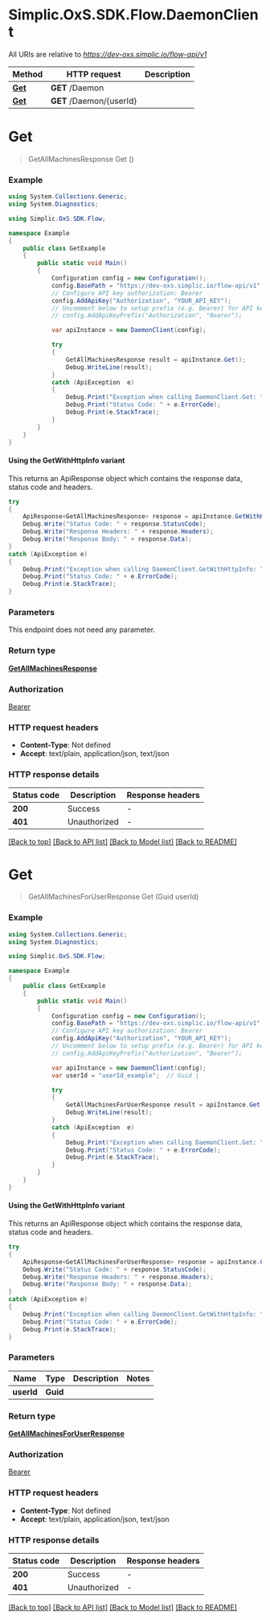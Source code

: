 # Simplic.OxS.SDK.Flow.DaemonClient

All URIs are relative to *https://dev-oxs.simplic.io/flow-api/v1*

| Method | HTTP request | Description |
|--------|--------------|-------------|
| [**Get**](DaemonClient.md#daemonget) | **GET** /Daemon |  |
| [**Get**](DaemonClient.md#daemonuseridget) | **GET** /Daemon/{userId} |  |

<a id="daemonget"></a>
# **Get**
> GetAllMachinesResponse Get ()



### Example
```csharp
using System.Collections.Generic;
using System.Diagnostics;

using Simplic.OxS.SDK.Flow;

namespace Example
{
    public class GetExample
    {
        public static void Main()
        {
            Configuration config = new Configuration();
            config.BasePath = "https://dev-oxs.simplic.io/flow-api/v1";
            // Configure API key authorization: Bearer
            config.AddApiKey("Authorization", "YOUR_API_KEY");
            // Uncomment below to setup prefix (e.g. Bearer) for API key, if needed
            // config.AddApiKeyPrefix("Authorization", "Bearer");

            var apiInstance = new DaemonClient(config);

            try
            {
                GetAllMachinesResponse result = apiInstance.Get();
                Debug.WriteLine(result);
            }
            catch (ApiException  e)
            {
                Debug.Print("Exception when calling DaemonClient.Get: " + e.Message);
                Debug.Print("Status Code: " + e.ErrorCode);
                Debug.Print(e.StackTrace);
            }
        }
    }
}
```

#### Using the GetWithHttpInfo variant
This returns an ApiResponse object which contains the response data, status code and headers.

```csharp
try
{
    ApiResponse<GetAllMachinesResponse> response = apiInstance.GetWithHttpInfo();
    Debug.Write("Status Code: " + response.StatusCode);
    Debug.Write("Response Headers: " + response.Headers);
    Debug.Write("Response Body: " + response.Data);
}
catch (ApiException e)
{
    Debug.Print("Exception when calling DaemonClient.GetWithHttpInfo: " + e.Message);
    Debug.Print("Status Code: " + e.ErrorCode);
    Debug.Print(e.StackTrace);
}
```

### Parameters
This endpoint does not need any parameter.
### Return type

[**GetAllMachinesResponse**](GetAllMachinesResponse.md)

### Authorization

[Bearer](../README.md#Bearer)

### HTTP request headers

 - **Content-Type**: Not defined
 - **Accept**: text/plain, application/json, text/json


### HTTP response details
| Status code | Description | Response headers |
|-------------|-------------|------------------|
| **200** | Success |  -  |
| **401** | Unauthorized |  -  |

[[Back to top]](#) [[Back to API list]](../README.md#documentation-for-api-endpoints) [[Back to Model list]](../README.md#documentation-for-models) [[Back to README]](../README.md)

<a id="daemonuseridget"></a>
# **Get**
> GetAllMachinesForUserResponse Get (Guid userId)



### Example
```csharp
using System.Collections.Generic;
using System.Diagnostics;

using Simplic.OxS.SDK.Flow;

namespace Example
{
    public class GetExample
    {
        public static void Main()
        {
            Configuration config = new Configuration();
            config.BasePath = "https://dev-oxs.simplic.io/flow-api/v1";
            // Configure API key authorization: Bearer
            config.AddApiKey("Authorization", "YOUR_API_KEY");
            // Uncomment below to setup prefix (e.g. Bearer) for API key, if needed
            // config.AddApiKeyPrefix("Authorization", "Bearer");

            var apiInstance = new DaemonClient(config);
            var userId = "userId_example";  // Guid | 

            try
            {
                GetAllMachinesForUserResponse result = apiInstance.Get(userId);
                Debug.WriteLine(result);
            }
            catch (ApiException  e)
            {
                Debug.Print("Exception when calling DaemonClient.Get: " + e.Message);
                Debug.Print("Status Code: " + e.ErrorCode);
                Debug.Print(e.StackTrace);
            }
        }
    }
}
```

#### Using the GetWithHttpInfo variant
This returns an ApiResponse object which contains the response data, status code and headers.

```csharp
try
{
    ApiResponse<GetAllMachinesForUserResponse> response = apiInstance.GetWithHttpInfo(userId);
    Debug.Write("Status Code: " + response.StatusCode);
    Debug.Write("Response Headers: " + response.Headers);
    Debug.Write("Response Body: " + response.Data);
}
catch (ApiException e)
{
    Debug.Print("Exception when calling DaemonClient.GetWithHttpInfo: " + e.Message);
    Debug.Print("Status Code: " + e.ErrorCode);
    Debug.Print(e.StackTrace);
}
```

### Parameters

| Name | Type | Description | Notes |
|------|------|-------------|-------|
| **userId** | **Guid** |  |  |

### Return type

[**GetAllMachinesForUserResponse**](GetAllMachinesForUserResponse.md)

### Authorization

[Bearer](../README.md#Bearer)

### HTTP request headers

 - **Content-Type**: Not defined
 - **Accept**: text/plain, application/json, text/json


### HTTP response details
| Status code | Description | Response headers |
|-------------|-------------|------------------|
| **200** | Success |  -  |
| **401** | Unauthorized |  -  |

[[Back to top]](#) [[Back to API list]](../README.md#documentation-for-api-endpoints) [[Back to Model list]](../README.md#documentation-for-models) [[Back to README]](../README.md)

